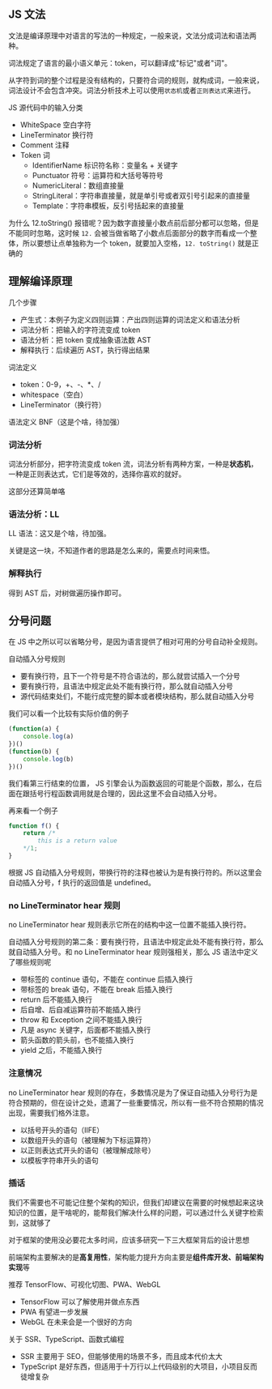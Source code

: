 ## JS 文法
文法是编译原理中对语言的写法的一种规定，一般来说，文法分成词法和语法两种。

词法规定了语言的最小语义单元：token，可以翻译成"标记"或者"词"。

从字符到词的整个过程是没有结构的，只要符合词的规则，就构成词，一般来说，词法设计不会包含冲突。词法分析技术上可以使用`状态机`或者`正则表达式`来进行。

JS 源代码中的输入分类
* WhiteSpace 空白字符
* LineTerminator 换行符
* Comment 注释
* Token 词
  * IdentifierName 标识符名称：变量名 + 关键字
  * Punctuator 符号：运算符和大括号等符号
  * NumericLiteral：数组直接量
  * StringLiteral：字符串直接量，就是单引号或者双引号引起来的直接量
  * Template：字符串模板，反引号括起来的直接量

为什么 12.toString() 报错呢？因为数字直接量小数点前后部分都可以忽略，但是不能同时忽略，这时候 `12.` 会被当做省略了小数点后面部分的数字而看成一个整体，所以要想让点单独称为一个 token，就要加入空格，`12. toString()` 就是正确的

## 理解编译原理
几个步骤
* 产生式：本例子为定义四则运算：产出四则运算的词法定义和语法分析
* 词法分析：把输入的字符流变成 token
* 语法分析：把 token 变成抽象语法数 AST
* 解释执行：后续遍历 AST，执行得出结果

词法定义
* token：0-9，+、-、*、/
* whitespace（空白）
* LineTerminator（换行符）

语法定义 BNF（这是个啥，待加强）

### 词法分析
词法分析部分，把字符流变成 token 流，词法分析有两种方案，一种是**状态机**，一种是正则表达式，它们是等效的，选择你喜欢的就好。

这部分还算简单咯

### 语法分析：LL
LL 语法：这又是个啥，待加强。

关键是这一块，不知道作者的思路是怎么来的，需要点时间来悟。

### 解释执行
得到 AST 后，对树做遍历操作即可。

## 分号问题
在 JS 中之所以可以省略分号，是因为语言提供了相对可用的分号自动补全规则。

自动插入分号规则
* 要有换行符，且下一个符号是不符合语法的，那么就尝试插入一个分号
* 要有换行符，且语法中规定此处不能有换行符，那么就自动插入分号
* 源代码结束处们，不能行成完整的脚本或者模块结构，那么就自动插入分号

我们可以看一个比较有实际价值的例子
```js
(function(a) {
    console.log(a)
})()
(function(b) {
    console.log(b)
})()
```

我们看第三行结束的位置， JS 引擎会认为函数返回的可能是个函数，那么，在后面在跟括号行程函数调用就是合理的，因此这里不会自动插入分号。

再来看一个例子
```js
function f() {
    return /*
        this is a return value
    */1;
}
```

根据 JS 自动插入分号规则，带换行符的注释也被认为是有换行符的。所以这里会自动插入分号，f 执行的返回值是 undefined。

### no LineTerminator hear 规则
no LineTerminator hear 规则表示它所在的结构中这一位置不能插入换行符。

自动插入分号规则的第二条：要有换行符，且语法中规定此处不能有换行符，那么就自动插入分号。和 no LineTerminator hear 规则强相关，那么 JS 语法中定义了哪些规则呢
* 带标签的 continue 语句，不能在 continue 后插入换行
* 带标签的 break 语句，不能在 break 后插入换行
* return 后不能插入换行
* 后自增、后自减运算符前不能插入换行
* throw 和 Exception 之间不能插入换行
* 凡是 async 关键字，后面都不能插入换行
* 箭头函数的箭头前，也不能插入换行
* yield 之后，不能插入换行

### 注意情况
no LineTerminator hear 规则的存在，多数情况是为了保证自动插入分号行为是符合预期的，但在设计之处，遗漏了一些重要情况，所以有一些不符合预期的情况出现，需要我们格外注意。
* 以括号开头的语句（IIFE）
* 以数组开头的语句（被理解为下标运算符）
* 以正则表达式开头的语句（被理解成除号）
* 以模板字符串开头的语句

### 插话
我们不需要也不可能记住整个架构的知识，但我们却建议在需要的时候想起来这块知识的位置，是干啥呢的，能帮我们解决什么样的问题，可以通过什么关键字检索到，这就够了

对于框架的使用没必要花太多时间，应该多研究一下三大框架背后的设计思想

前端架构主要解决的是**高复用性**，架构能力提升方向主要是**组件库开发、前端架构实现**等

推荐 TensorFlow、可视化切图、PWA、WebGL
* TensorFlow 可以了解使用并做点东西
* PWA 有望进一步发展
* WebGL 在未来会是一个很好的方向

关于 SSR、TypeScript、函数式编程
* SSR 主要用于 SEO，但能够使用的场景不多，而且成本代价太大
* TypeScript 是好东西，但适用于十万行以上代码级别的大项目，小项目反而徒增复杂